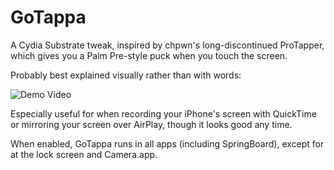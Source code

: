 # GoTappa

A Cydia Substrate tweak, inspired by chpwn's long-discontinued ProTapper, which gives you a Palm Pre-style puck when you touch the screen.

Probably best explained visually rather than with words:

![Demo Video](http://i.imgur.com/yeYMS32.gif)

Especially useful for when recording your iPhone's screen with QuickTime or mirroring your screen over AirPlay, though it looks good any time.

When enabled, GoTappa runs in all apps (including SpringBoard), except for at the lock screen and Camera.app.
